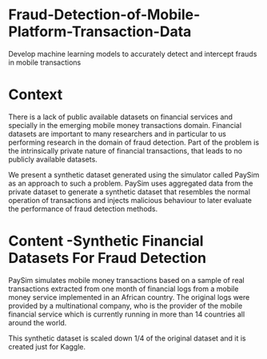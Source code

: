 # Fraud-Detection-of-Mobile-Platform-Transaction-Data
Develop machine learning models to accurately detect and intercept frauds in mobile transactions

# Context
There is a lack of public available datasets on financial services and specially in the emerging mobile money transactions domain. Financial datasets are important to many researchers and in particular to us performing research in the domain of fraud detection. Part of the problem is the intrinsically private nature of financial transactions, that leads to no publicly available datasets.

We present a synthetic dataset generated using the simulator called PaySim as an approach to such a problem. PaySim uses aggregated data from the private dataset to generate a synthetic dataset that resembles the normal operation of transactions and injects malicious behaviour to later evaluate the performance of fraud detection methods.

# Content -Synthetic Financial Datasets For Fraud Detection
PaySim simulates mobile money transactions based on a sample of real transactions extracted from one month of financial logs from a mobile money service implemented in an African country. The original logs were provided by a multinational company, who is the provider of the mobile financial service which is currently running in more than 14 countries all around the world.

This synthetic dataset is scaled down 1/4 of the original dataset and it is created just for Kaggle.
